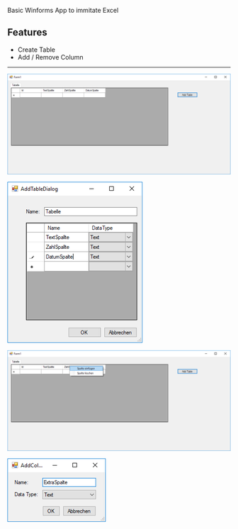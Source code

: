Basic Winforms App to immitate Excel

## Features

* Create Table
* Add / Remove Column

---

![img](./assets/app.PNG)

![img](./assets/createTable.PNG)

![img](./assets/ColumnContextMenu.PNG)

![img](./assets/addColumnDialog.PNG)